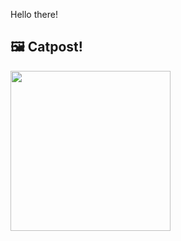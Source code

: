 Hello there!



## 🖼️ Catpost!

<sub>
    <img src="https://cdn2.thecatapi.com/images/aq6.png" height="256">
</sub>

